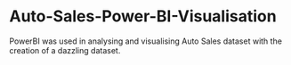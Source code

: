 # Auto-Sales-Power-BI-Visualisation
PowerBI was used in analysing and visualising Auto Sales dataset with the creation of a dazzling dataset.


